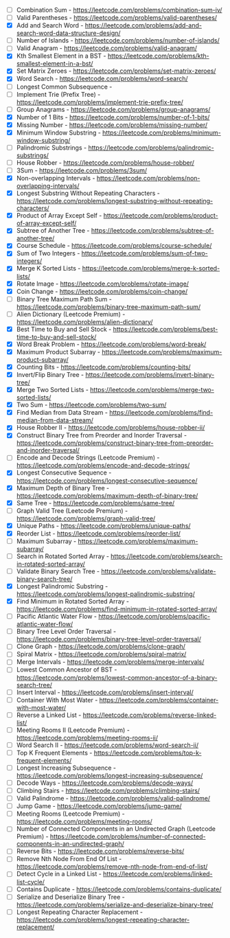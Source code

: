 - [ ] Combination Sum - https://leetcode.com/problems/combination-sum-iv/
- [ ] Valid Parentheses - https://leetcode.com/problems/valid-parentheses/
- [x] Add and Search Word - https://leetcode.com/problems/add-and-search-word-data-structure-design/
- [ ] Number of Islands - https://leetcode.com/problems/number-of-islands/
- [ ] Valid Anagram - https://leetcode.com/problems/valid-anagram/
- [x] Kth Smallest Element in a BST - https://leetcode.com/problems/kth-smallest-element-in-a-bst/
- [x] Set Matrix Zeroes - https://leetcode.com/problems/set-matrix-zeroes/
- [x] Word Search - https://leetcode.com/problems/word-search/
- [ ] Longest Common Subsequence -
- [ ] Implement Trie (Prefix Tree) - https://leetcode.com/problems/implement-trie-prefix-tree/
- [ ] Group Anagrams - https://leetcode.com/problems/group-anagrams/
- [x] Number of 1 Bits - https://leetcode.com/problems/number-of-1-bits/
- [x] Missing Number - https://leetcode.com/problems/missing-number/
- [x] Minimum Window Substring - https://leetcode.com/problems/minimum-window-substring/
- [ ] Palindromic Substrings - https://leetcode.com/problems/palindromic-substrings/
- [ ] House Robber - https://leetcode.com/problems/house-robber/
- [ ] 3Sum - https://leetcode.com/problems/3sum/
- [x] Non-overlapping Intervals - https://leetcode.com/problems/non-overlapping-intervals/
- [x] Longest Substring Without Repeating Characters - https://leetcode.com/problems/longest-substring-without-repeating-characters/
- [x] Product of Array Except Self - https://leetcode.com/problems/product-of-array-except-self/
- [x] Subtree of Another Tree - https://leetcode.com/problems/subtree-of-another-tree/
- [x] Course Schedule - https://leetcode.com/problems/course-schedule/
- [x] Sum of Two Integers - https://leetcode.com/problems/sum-of-two-integers/
- [x] Merge K Sorted Lists - https://leetcode.com/problems/merge-k-sorted-lists/
- [x] Rotate Image - https://leetcode.com/problems/rotate-image/
- [x] Coin Change - https://leetcode.com/problems/coin-change/
- [ ] Binary Tree Maximum Path Sum - https://leetcode.com/problems/binary-tree-maximum-path-sum/
- [ ] Alien Dictionary (Leetcode Premium) - https://leetcode.com/problems/alien-dictionary/
- [x] Best Time to Buy and Sell Stock - https://leetcode.com/problems/best-time-to-buy-and-sell-stock/
- [x] Word Break Problem - https://leetcode.com/problems/word-break/
- [x] Maximum Product Subarray - https://leetcode.com/problems/maximum-product-subarray/
- [x] Counting Bits - https://leetcode.com/problems/counting-bits/
- [x] Invert/Flip Binary Tree - https://leetcode.com/problems/invert-binary-tree/
- [x] Merge Two Sorted Lists - https://leetcode.com/problems/merge-two-sorted-lists/
- [x] Two Sum - https://leetcode.com/problems/two-sum/
- [x] Find Median from Data Stream - https://leetcode.com/problems/find-median-from-data-stream/
- [x] House Robber II - https://leetcode.com/problems/house-robber-ii/
- [x] Construct Binary Tree from Preorder and Inorder Traversal - https://leetcode.com/problems/construct-binary-tree-from-preorder-and-inorder-traversal/
- [ ] Encode and Decode Strings (Leetcode Premium) - https://leetcode.com/problems/encode-and-decode-strings/
- [x] Longest Consecutive Sequence - https://leetcode.com/problems/longest-consecutive-sequence/
- [x] Maximum Depth of Binary Tree - https://leetcode.com/problems/maximum-depth-of-binary-tree/
- [x] Same Tree - https://leetcode.com/problems/same-tree/
- [ ] Graph Valid Tree (Leetcode Premium) - https://leetcode.com/problems/graph-valid-tree/
- [x] Unique Paths - https://leetcode.com/problems/unique-paths/
- [x] Reorder List - https://leetcode.com/problems/reorder-list/
- [ ] Maximum Subarray - https://leetcode.com/problems/maximum-subarray/
- [ ] Search in Rotated Sorted Array - https://leetcode.com/problems/search-in-rotated-sorted-array/
- [ ] Validate Binary Search Tree - https://leetcode.com/problems/validate-binary-search-tree/
- [x] Longest Palindromic Substring - https://leetcode.com/problems/longest-palindromic-substring/
- [x] Find Minimum in Rotated Sorted Array - https://leetcode.com/problems/find-minimum-in-rotated-sorted-array/
- [ ] Pacific Atlantic Water Flow - https://leetcode.com/problems/pacific-atlantic-water-flow/
- [ ] Binary Tree Level Order Traversal - https://leetcode.com/problems/binary-tree-level-order-traversal/
- [ ] Clone Graph - https://leetcode.com/problems/clone-graph/
- [ ] Spiral Matrix - https://leetcode.com/problems/spiral-matrix/
- [ ] Merge Intervals - https://leetcode.com/problems/merge-intervals/
- [ ] Lowest Common Ancestor of BST - https://leetcode.com/problems/lowest-common-ancestor-of-a-binary-search-tree/
- [ ] Insert Interval - https://leetcode.com/problems/insert-interval/
- [ ] Container With Most Water - https://leetcode.com/problems/container-with-most-water/
- [ ] Reverse a Linked List - https://leetcode.com/problems/reverse-linked-list/
- [ ] Meeting Rooms II (Leetcode Premium) - https://leetcode.com/problems/meeting-rooms-ii/
- [ ] Word Search II - https://leetcode.com/problems/word-search-ii/
- [ ] Top K Frequent Elements - https://leetcode.com/problems/top-k-frequent-elements/
- [ ] Longest Increasing Subsequence - https://leetcode.com/problems/longest-increasing-subsequence/
- [ ] Decode Ways - https://leetcode.com/problems/decode-ways/
- [ ] Climbing Stairs - https://leetcode.com/problems/climbing-stairs/
- [ ] Valid Palindrome - https://leetcode.com/problems/valid-palindrome/
- [ ] Jump Game - https://leetcode.com/problems/jump-game/
- [ ] Meeting Rooms (Leetcode Premium) - https://leetcode.com/problems/meeting-rooms/
- [ ] Number of Connected Components in an Undirected Graph (Leetcode Premium) - https://leetcode.com/problems/number-of-connected-components-in-an-undirected-graph/
- [ ] Reverse Bits - https://leetcode.com/problems/reverse-bits/
- [ ] Remove Nth Node From End Of List - https://leetcode.com/problems/remove-nth-node-from-end-of-list/
- [ ] Detect Cycle in a Linked List - https://leetcode.com/problems/linked-list-cycle/
- [ ] Contains Duplicate - https://leetcode.com/problems/contains-duplicate/
- [ ] Serialize and Deserialize Binary Tree - https://leetcode.com/problems/serialize-and-deserialize-binary-tree/
- [ ] Longest Repeating Character Replacement - https://leetcode.com/problems/longest-repeating-character-replacement/
